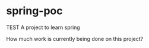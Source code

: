 # spring-poc
TEST
A project to learn spring


How much work is currently being done on this project?
